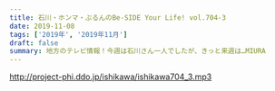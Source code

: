 ```yaml
---
title: 石川・ホンマ・ぶるんのBe-SIDE Your Life! vol.704-3
date: 2019-11-08
tags: ['2019年', '2019年11月']
draft: false
summary: 地方のテレビ情報！今週は石川さん一人でしたが、きっと来週は…MIURA
---
```


http://project-phi.ddo.jp/ishikawa/ishikawa704_3.mp3
